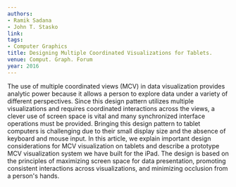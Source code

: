 ```yaml
---
authors:
- Ramik Sadana
- John T. Stasko
link:
tags:
- Computer Graphics
title: Designing Multiple Coordinated Visualizations for Tablets.
venue: Comput. Graph. Forum
year: 2016
---
```

The use of multiple coordinated views (MCV) in data visualization provides analytic power because it allows a person to explore data under a variety of different perspectives. Since this design pattern utilizes multiple visualizations and requires coordinated interactions across the views, a clever use of screen space is vital and many synchronized interface operations must be provided. Bringing this design pattern to tablet computers is challenging due to their small display size and the absence of keyboard and mouse input. In this article, we explain important design considerations for MCV visualization on tablets and describe a prototype MCV visualization system we have built for the iPad. The design is based on the principles of maximizing screen space for data presentation, promoting consistent interactions across visualizations, and minimizing occlusion from a person's hands.